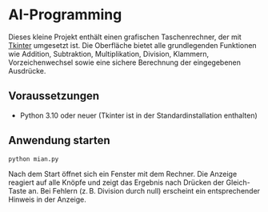 # AI-Programming

Dieses kleine Projekt enthält einen grafischen Taschenrechner, der mit
[Tkinter](https://docs.python.org/3/library/tkinter.html) umgesetzt ist. Die
Oberfläche bietet alle grundlegenden Funktionen wie Addition, Subtraktion,
Multiplikation, Division, Klammern, Vorzeichenwechsel sowie eine sichere
Berechnung der eingegebenen Ausdrücke.

## Voraussetzungen

- Python 3.10 oder neuer (Tkinter ist in der Standardinstallation enthalten)

## Anwendung starten

```bash
python mian.py
```

Nach dem Start öffnet sich ein Fenster mit dem Rechner. Die Anzeige reagiert auf
alle Knöpfe und zeigt das Ergebnis nach Drücken der Gleich-Taste an. Bei Fehlern
(z. B. Division durch null) erscheint ein entsprechender Hinweis in der Anzeige.
